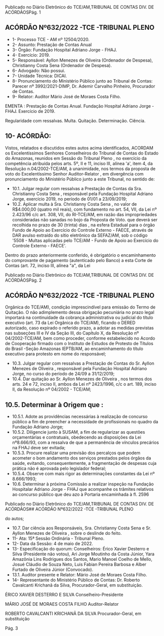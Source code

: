Publicado  no  Diário  Eletrônico do TCE/AM,TRIBUNAL DE CONTAS DIV. DE ACÓRDÃOSPág. 1

## ACÓRDÃO Nº632/2022 -TCE -TRIBUNAL PLENO

- 1- Processo TCE - AM nº 12504/2020.
- 2- Assunto: Prestação de Contas Anual
- 3- Órgão: Fundação Hospital Adriano Jorge - FHAJ.
- 4- Exercício: 2019.
- 5- Responsável: Ayllon Menezes de Oliveira (Ordenador de Despesa), Christianny Costa Sena (Ordenador de Despesa).
- 6- Advogado: Não possui.
- 7- Unidade Técnica: DICAI.
- 8- Pronunciamento  do  Ministério  Público  junto  ao  Tribunal  de  Contas: Parecer  nº 3992/2021-DIMP, Dr. Ademir Carvalho Pinheiro, Procurador de Contas.
- 9- Relator: Auditor Mário José de Moraes Costa Filho.

EMENTA : Prestação  de  Contas  Anual.  Fundação Hospital Adriano Jorge - FHAJ. Exercício de 2019.

Regularidade com ressalvas. Multa. Quitação. Determinação. Ciência.

## 10-  ACÓRDÃO:

Vistos, relatados e discutidos estes autos acima identificados, ACORDAM os Excelentíssimos Senhores Conselheiros do Tribunal de Contas do Estado do Amazonas, reunidos em Sessão do Tribunal Pleno , no exercício da competência atribuída pelos arts. 5º, II e 11, inciso III, alínea 'a', item 4, da Resolução n.04/2002-TCE/AM, à unanimidade, nos termos da proposta de voto do Excelentíssimo Senhor Auditor-Relator , em divergência com pronunciamento do Ministério Público junto a este Tribunal, no sentido de:

- 10.1. Julgar  regular  com  ressalvas a Prestação  de  Contas  da Sra. Christianny Costa Sena , responsável pela Fundação Hospital Adriano Jorge, exercício 2019, no período de 01/01 a 23/09/2019;
- 10.2. Aplicar multa à Sra. Christianny Costa Sena , no valor de R$4.000,00 (quatro mil reais), com fundamento no art. 54, VII, da Lei nº 2.423/96 c/c art. 308, VII, do RI-TCE/AM,  em  razão  das  impropriedades consideradas não sanadas no bojo da Proposta de Voto. que deverá ser recolhida no prazo de 30 (trinta) dias ,  na esfera Estadual para o órgão  Fundo  de  Apoio  ao  Exercício  do  Controle  Externo  -  FAECE, através de DAR avulso extraído do sítio eletrônico da SEFAZ/AM, sob o código '5508 - Multas aplicadas pelo TCE/AM - Fundo de Apoio ao Exercício do Controle Externo - FAECE'.

Dentro do prazo anteriormente conferido, é obrigatório o encaminhamento  do  comprovante  de  pagamento  (autenticado  pelo Banco)  a  esta  Corte  de  Contas  (art.  72,  inciso  III,  alínea  "a",  da  Lei

Publicado  no  Diário  Eletrônico do TCE/AM,TRIBUNAL DE CONTAS DIV. DE ACÓRDÃOSPág. 2

## ACÓRDÃO Nº632/2022 -TCE -TRIBUNAL PLENO

Orgânica  do  TCE/AM),  condição  imprescindível  para  emissão  do Termo de Quitação. O não adimplemento dessa obrigação pecuniária no prazo legal importará na continuidade da cobrança administrativa ou judicial do título executivo (art. 73 da Lei Orgânica do TCE/AM), ficando o  DERED  autorizado,  caso  expirado  o  referido  prazo,  a  adotar  as medidas previstas nas subseções III e IV da Seção III, do Capítulo X, da  Resolução  nº  04/2002-TCE/AM,  bem  como  proceder,  conforme estabelecido  no  Acordo  de  Cooperação  firmado  com  o  Instituto  de Estudos  de  Protesto  de Títulos do Brasil -Seção  Amazonas  IEPTB/AM,  ao  encaminhamento  do  título  executivo  para  protesto  em nome do responsável;

- 10.3. Julgar regular com ressalvas a Prestação de Contas do Sr. Ayllon Menezes  de  Oliveira ,  responsável  pela  Fundação  Hospital  Adriano Jorge, no curso do período de 24/09 a 31/12/2019;
- 10.4. Dar quitação ao Sr. Ayllon Menezes de Oliveira , nos termos dos arts. 24 e 72, inciso II, ambos da Lei nº 2423/1996, c/c o art. 189, inciso II, da Resolução nº 04/2002 - TCE/AM;

## 10.5. Determinar à Origem que :

- 10.5.1. Adote  as  providências  necessárias  à  realização  de  concurso público a fim de preencher a necessidade de profissionais no quadro da Fundação Adriano Jorge;
- 10.5.2. Diligencie  junto  à  SUSAM,  a  fim  de  regularizar  as  questões orçamentárias e contratuais, obedecendo  as  disposições da Lei nº8.666/93,  com  a  ressalva  de  que  a  permanência  de  vínculos precários na FHAJ deve ser evitada;
- 10.5.3. Procure realizar uma  previsão dos percalços que podem acometer o bom andamento dos serviços prestados pelos órgãos da saúde, evitando, consequentemente, a fragmentação de despesas cuja prática não é aprovada pelo legislador federal;
- 10.5.4. Observe com mais rigor as determinações constantes da Lei nº 8.666/1993;
- 10.6. Determinar à  próxima  Comissão  a  realizar  inspeção  na  Fundação Hospitalar Adriano Jorge - FHAJ que acompanhe os trâmites relativos ao concurso público que deu azo à Portaria encaminhada à fl. 2596

Publicado  no  Diário  Eletrônico do TCE/AM,TRIBUNAL DE CONTAS DIV. DE ACÓRDÃOS## ACÓRDÃO Nº632/2022 -TCE -TRIBUNAL PLENO

do autos;

- 10.7. Dar ciência aos  Responsáveis, Sra. Christianny Costa Sena e Sr. Ayllon Menezes de Oliveira , sobre o deslinde do feito.
- 11-  Ata: 15ª Sessão Ordinária - Tribunal Pleno.
- 12-  Data da Sessão: 4 de maio de 2022.
- 13-  Especificação do quorum: Conselheiros: Érico Xavier Desterro e Silva (Presidente não votou), Ari Jorge Moutinho da Costa Júnior, Yara Amazônia Lins Rodrigues dos Santos,  Mario  Manoel  Coelho  de  Mello,  Josué  Cláudio  de  Souza  Neto,  Luis  Fabian Pereira Barbosa e Alber Furtado de Oliveira Júnior (Convocado).
- 13.1. Auditor presente e Relator: Mário José de Moraes Costa Filho.
- 14-  Representante do Ministério Público de Contas: Dr. Roberto Cavalcanti Krichanã da Silva, Procurador-Geral, em substituição.

ÉRICO XAVIER DESTERRO E SILVA Conselheiro-Presidente

MÁRIO JOSÉ DE MORAES COSTA FILHO Auditor-Relator

ROBERTO CAVALCANTI KRICHANÃ DA SILVA Procurador-Geral, em substituição

Pág. 3